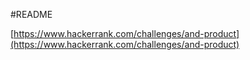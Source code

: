 #README

[https://www.hackerrank.com/challenges/and-product](https://www.hackerrank.com/challenges/and-product)

